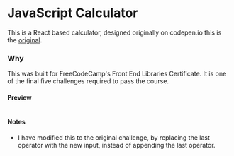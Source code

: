 # JavaScript Calculator

This is a React based calculator, designed originally on codepen.io this is the [original](https://codepen.io/tory24/full/BaLqYQL).

### Why

This was built for FreeCodeCamp's Front End Libraries Certificate. It is one of the final five challenges required to pass the course.

#### Preview

![]()

#### Notes
* I have modified this to the original challenge, by replacing the last operator with the new input, instead of appending the last operator.
